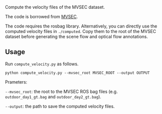 Compute the velocity files of the MVSEC dataset.

The code is borrowed from [MVSEC](https://github.com/daniilidis-group/mvsec/tree/master/tools/gt_flow).

The code requires the rosbag library. Alternatively, you can directly use the computed velocity files in `./computed`. Copy them to the root of the MVSEC dataset before generating the scene flow and optical flow annotations.

## Usage
Run `compute_velocity.py` as follows.
```
python compute_velocity.py --mvsec_root MVSEC_ROOT --output OUTPUT
```

Prameters:

`--mvsec_root`: the root to the MVSEC ROS bag files (e.g. `outdoor_day1_gt.bag` and `outdoor_day2_gt.bag`).

`--output`: the path to save the computed velocity files.
